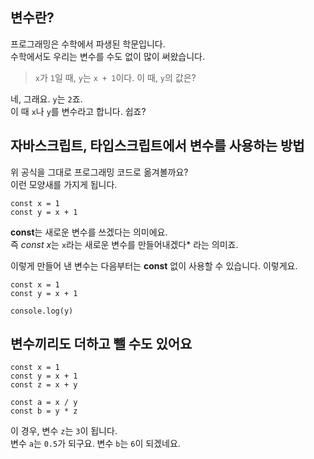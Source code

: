## 변수란?

프로그래밍은 수학에서 파생된 학문입니다.  
수학에서도 우리는 변수를 수도 없이 많이 써왔습니다.

> `x`가 `1`일 때, `y`는 `x + 1`이다. 이 때, `y`의 값은?

네, 그래요. `y`는 `2`죠.  
이 때 `x`나 `y`를 변수라고 합니다. 쉽죠?

## 자바스크립트, 타입스크립트에서 변수를 사용하는 방법

위 공식을 그대로 프로그래밍 코드로 옮겨볼까요?  
이런 모양새를 가지게 됩니다.

```
const x = 1
const y = x + 1
```

**const**는 새로운 변수를 쓰겠다는 의미에요.  
즉 *const x*는 `x`라는 새로운 변수를 만들어내겠다* 라는 의미죠.

이렇게 만들어 낸 변수는 다음부터는 **const** 없이 사용할 수 있습니다. 이렇게요.

```
const x = 1
const y = x + 1

console.log(y)
```

## 변수끼리도 더하고 뺄 수도 있어요

```
const x = 1
const y = x + 1
const z = x + y

const a = x / y
const b = y * z
```

이 경우, 변수 `z`는 `3`이 됩니다.  
변수 `a`는 `0.5`가 되구요. 변수 `b`는 `6`이 되겠네요.